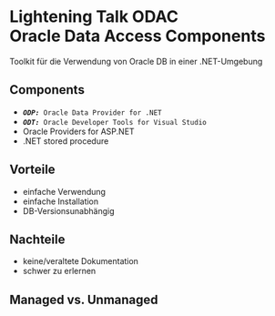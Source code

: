 # Lightening Talk ODAC <br/> Oracle Data Access Components

Toolkit für die Verwendung von Oracle DB in einer .NET-Umgebung

## Components
- _**`ODP:`**_` Oracle Data Provider for .NET`
- _**`ODT:`**_` Oracle Developer Tools for Visual Studio`
- Oracle Providers for ASP.NET
- .NET stored procedure

## Vorteile
- einfache Verwendung
- einfache Installation
- DB-Versionsunabhängig

## Nachteile
- keine/veraltete Dokumentation
- schwer zu erlernen

## Managed vs. Unmanaged
